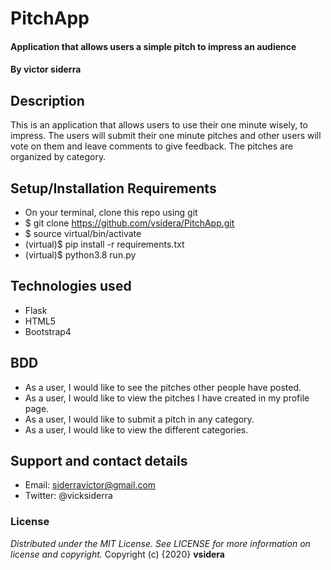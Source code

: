 # PitchApp
#### Application that allows users a simple pitch to impress an audience
#### By **victor siderra**
## Description
This is an application that allows users to use their one minute wisely, to impress. The users will submit their one minute pitches and other users will vote on them and leave comments to give feedback. The pitches are organized by category.
## Setup/Installation Requirements
* On your terminal, clone this repo using git
* $ git clone https://github.com/vsidera/PitchApp.git
* $ source virtual/bin/activate
* (virtual)$ pip install -r requirements.txt
* (virtual)$ python3.8 run.py

## Technologies used
* Flask
* HTML5
* Bootstrap4

## BDD
* As a user, I would like to see the pitches other people have posted.
* As a user, I would like to view the pitches I have created in my profile page.
* As a user, I would like to submit a pitch in any category.
* As a user, I would like to view the different categories.

## Support and contact details
* Email: siderravictor@gmail.com
* Twitter: @vicksiderra
### License
*Distributed under the MIT License. See LICENSE for more information on license and copyright.*
Copyright (c) {2020} **vsidera**